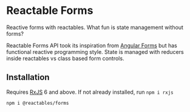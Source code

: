 # Reactable Forms

Reactive forms with reactables. What fun is state management without forms?

Reactable Forms API took its inspiration from [Angular Forms](https://angular.dev/guide/forms) but has functional reactive programming style. State is managed with reducers inside reactables vs class based form controls. 

## Installation <a name="installation"></a>

Requires [RxJS](https://rxjs.dev/) 6 and above. If not already installed, run `npm i rxjs`

`npm i @reactables/forms`
